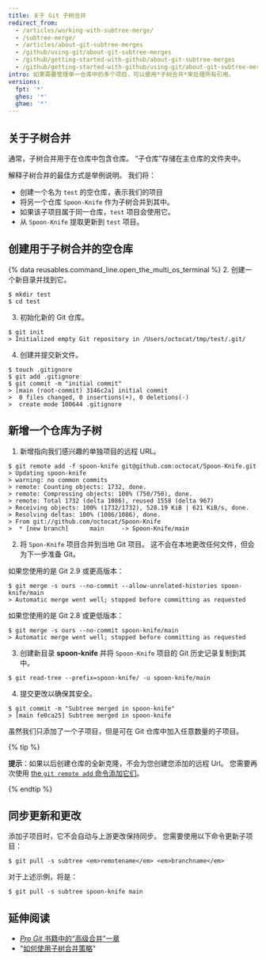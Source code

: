 ```yaml
---
title: 关于 Git 子树合并
redirect_from:
  - /articles/working-with-subtree-merge/
  - /subtree-merge/
  - /articles/about-git-subtree-merges
  - /github/using-git/about-git-subtree-merges
  - /github/getting-started-with-github/about-git-subtree-merges
  - /github/getting-started-with-github/using-git/about-git-subtree-merges
intro: 如果需要管理单一仓库中的多个项目，可以使用*子树合并*来处理所有引用。
versions:
  fpt: '*'
  ghes: '*'
  ghae: '*'
---
```


## 关于子树合并

通常，子树合并用于在仓库中包含仓库。 “子仓库”存储在主仓库的文件夹中。

解释子树合并的最佳方式是举例说明。 我们将：

- 创建一个名为 `test` 的空仓库，表示我们的项目
- 将另一个仓库 `Spoon-Knife` 作为子树合并到其中。
- 如果该子项目属于同一仓库，`test` 项目会使用它。
- 从 `Spoon-Knife` 提取更新到 `test` 项目。

## 创建用于子树合并的空仓库

{% data reusables.command_line.open_the_multi_os_terminal %}
2. 创建一个新目录并找到它。
  ```shell
  $ mkdir test
  $ cd test
  ```
3. 初始化新的 Git 仓库。
  ```shell
  $ git init
  > Initialized empty Git repository in /Users/octocat/tmp/test/.git/
  ```
4. 创建并提交新文件。
  ```shell
  $ touch .gitignore
  $ git add .gitignore
  $ git commit -m "initial commit"
  > [main (root-commit) 3146c2a] initial commit
  >  0 files changed, 0 insertions(+), 0 deletions(-)
  >  create mode 100644 .gitignore
  ```

## 新增一个仓库为子树

1. 新增指向我们感兴趣的单独项目的远程 URL。
  ```shell
  $ git remote add -f spoon-knife git@github.com:octocat/Spoon-Knife.git
  > Updating spoon-knife
  > warning: no common commits
  > remote: Counting objects: 1732, done.
  > remote: Compressing objects: 100% (750/750), done.
  > remote: Total 1732 (delta 1086), reused 1558 (delta 967)
  > Receiving objects: 100% (1732/1732), 528.19 KiB | 621 KiB/s, done.
  > Resolving deltas: 100% (1086/1086), done.
  > From git://github.com/octocat/Spoon-Knife
  >  * [new branch]      main     -> Spoon-Knife/main
  ```
2. 将 `Spon-Knife` 项目合并到当地 Git 项目。 这不会在本地更改任何文件，但会为下一步准备 Git。

  如果您使用的是 Git 2.9 或更高版本：
  ```shell
  $ git merge -s ours --no-commit --allow-unrelated-histories spoon-knife/main
  > Automatic merge went well; stopped before committing as requested
  ```

  如果您使用的是 Git 2.8 或更低版本：
  ```shell
  $ git merge -s ours --no-commit spoon-knife/main
  > Automatic merge went well; stopped before committing as requested
  ```
3. 创建新目录 **spoon-knife** 并将 `Spoon-Knife` 项目的 Git 历史记录复制到其中。
  ```shell
  $ git read-tree --prefix=spoon-knife/ -u spoon-knife/main
  ```
4. 提交更改以确保其安全。
  ```shell
  $ git commit -m "Subtree merged in spoon-knife"
  > [main fe0ca25] Subtree merged in spoon-knife
  ```

虽然我们只添加了一个子项目，但是可在 Git 仓库中加入任意数量的子项目。

{% tip %}

**提示**：如果以后创建仓库的全新克隆，不会为您创建您添加的远程 Url。 您需要再次使用 [the `git remote add` 命令添加它们](/github/getting-started-with-github/managing-remote-repositories)。

{% endtip %}

## 同步更新和更改

添加子项目时，它不会自动与上游更改保持同步。 您需要使用以下命令更新子项目：

```shell
$ git pull -s subtree <em>remotename</em> <em>branchname</em>
```

对于上述示例，将是：

```shell
$ git pull -s subtree spoon-knife main
```

## 延伸阅读

- [_Pro Git_ 书籍中的“高级合并”一章](https://git-scm.com/book/en/v2/Git-Tools-Advanced-Merging)
- "[如何使用子树合并策略](https://www.kernel.org/pub/software/scm/git/docs/howto/using-merge-subtree.html)"
